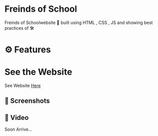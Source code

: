 # Freinds of School 
Freinds of Schoolwebsite 📱 built using HTML , CSS , JS and showing best practices of 🛠️

# ⚙️ Features 


# See the Website

See Website [Here](https://maityamit.github.io/freinds.github.io)

## 📸 Screenshots



## 📸 Video

Soon Arrive...
